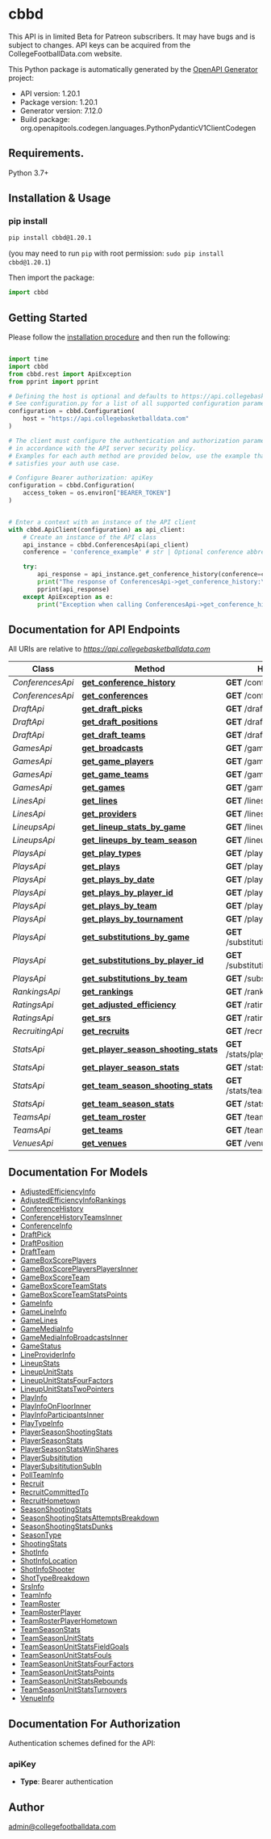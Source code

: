 # cbbd
This API is in limited Beta for Patreon subscribers. It may have bugs and is subject to changes. API keys can be acquired from the CollegeFootballData.com website.

This Python package is automatically generated by the [OpenAPI Generator](https://openapi-generator.tech) project:

- API version: 1.20.1
- Package version: 1.20.1
- Generator version: 7.12.0
- Build package: org.openapitools.codegen.languages.PythonPydanticV1ClientCodegen

## Requirements.

Python 3.7+

## Installation & Usage
### pip install

```sh
pip install cbbd@1.20.1
```
(you may need to run `pip` with root permission: `sudo pip install cbbd@1.20.1`)

Then import the package:
```python
import cbbd
```

## Getting Started

Please follow the [installation procedure](#installation--usage) and then run the following:

```python

import time
import cbbd
from cbbd.rest import ApiException
from pprint import pprint

# Defining the host is optional and defaults to https://api.collegebasketballdata.com
# See configuration.py for a list of all supported configuration parameters.
configuration = cbbd.Configuration(
    host = "https://api.collegebasketballdata.com"
)

# The client must configure the authentication and authorization parameters
# in accordance with the API server security policy.
# Examples for each auth method are provided below, use the example that
# satisfies your auth use case.

# Configure Bearer authorization: apiKey
configuration = cbbd.Configuration(
    access_token = os.environ["BEARER_TOKEN"]
)


# Enter a context with an instance of the API client
with cbbd.ApiClient(configuration) as api_client:
    # Create an instance of the API class
    api_instance = cbbd.ConferencesApi(api_client)
    conference = 'conference_example' # str | Optional conference abbreviation filter (optional)

    try:
        api_response = api_instance.get_conference_history(conference=conference)
        print("The response of ConferencesApi->get_conference_history:\n")
        pprint(api_response)
    except ApiException as e:
        print("Exception when calling ConferencesApi->get_conference_history: %s\n" % e)

```

## Documentation for API Endpoints

All URIs are relative to *https://api.collegebasketballdata.com*

Class | Method | HTTP request | Description
------------ | ------------- | ------------- | -------------
*ConferencesApi* | [**get_conference_history**](docs/ConferencesApi.md#get_conference_history) | **GET** /conferences/history | 
*ConferencesApi* | [**get_conferences**](docs/ConferencesApi.md#get_conferences) | **GET** /conferences | 
*DraftApi* | [**get_draft_picks**](docs/DraftApi.md#get_draft_picks) | **GET** /draft/picks | 
*DraftApi* | [**get_draft_positions**](docs/DraftApi.md#get_draft_positions) | **GET** /draft/positions | 
*DraftApi* | [**get_draft_teams**](docs/DraftApi.md#get_draft_teams) | **GET** /draft/teams | 
*GamesApi* | [**get_broadcasts**](docs/GamesApi.md#get_broadcasts) | **GET** /games/media | 
*GamesApi* | [**get_game_players**](docs/GamesApi.md#get_game_players) | **GET** /games/players | 
*GamesApi* | [**get_game_teams**](docs/GamesApi.md#get_game_teams) | **GET** /games/teams | 
*GamesApi* | [**get_games**](docs/GamesApi.md#get_games) | **GET** /games | 
*LinesApi* | [**get_lines**](docs/LinesApi.md#get_lines) | **GET** /lines | 
*LinesApi* | [**get_providers**](docs/LinesApi.md#get_providers) | **GET** /lines/providers | 
*LineupsApi* | [**get_lineup_stats_by_game**](docs/LineupsApi.md#get_lineup_stats_by_game) | **GET** /lineups/game/{gameId} | 
*LineupsApi* | [**get_lineups_by_team_season**](docs/LineupsApi.md#get_lineups_by_team_season) | **GET** /lineups/team | 
*PlaysApi* | [**get_play_types**](docs/PlaysApi.md#get_play_types) | **GET** /plays/types | 
*PlaysApi* | [**get_plays**](docs/PlaysApi.md#get_plays) | **GET** /plays/game/{gameId} | 
*PlaysApi* | [**get_plays_by_date**](docs/PlaysApi.md#get_plays_by_date) | **GET** /plays/date | 
*PlaysApi* | [**get_plays_by_player_id**](docs/PlaysApi.md#get_plays_by_player_id) | **GET** /plays/player/{playerId} | 
*PlaysApi* | [**get_plays_by_team**](docs/PlaysApi.md#get_plays_by_team) | **GET** /plays/team | 
*PlaysApi* | [**get_plays_by_tournament**](docs/PlaysApi.md#get_plays_by_tournament) | **GET** /plays/tournament | 
*PlaysApi* | [**get_substitutions_by_game**](docs/PlaysApi.md#get_substitutions_by_game) | **GET** /substitutions/game/{gameId} | 
*PlaysApi* | [**get_substitutions_by_player_id**](docs/PlaysApi.md#get_substitutions_by_player_id) | **GET** /substitutions/player/{playerId} | 
*PlaysApi* | [**get_substitutions_by_team**](docs/PlaysApi.md#get_substitutions_by_team) | **GET** /substitutions/team | 
*RankingsApi* | [**get_rankings**](docs/RankingsApi.md#get_rankings) | **GET** /rankings | 
*RatingsApi* | [**get_adjusted_efficiency**](docs/RatingsApi.md#get_adjusted_efficiency) | **GET** /ratings/adjusted | 
*RatingsApi* | [**get_srs**](docs/RatingsApi.md#get_srs) | **GET** /ratings/srs | 
*RecruitingApi* | [**get_recruits**](docs/RecruitingApi.md#get_recruits) | **GET** /recruiting/players | 
*StatsApi* | [**get_player_season_shooting_stats**](docs/StatsApi.md#get_player_season_shooting_stats) | **GET** /stats/player/shooting/season | 
*StatsApi* | [**get_player_season_stats**](docs/StatsApi.md#get_player_season_stats) | **GET** /stats/player/season | 
*StatsApi* | [**get_team_season_shooting_stats**](docs/StatsApi.md#get_team_season_shooting_stats) | **GET** /stats/team/shooting/season | 
*StatsApi* | [**get_team_season_stats**](docs/StatsApi.md#get_team_season_stats) | **GET** /stats/team/season | 
*TeamsApi* | [**get_team_roster**](docs/TeamsApi.md#get_team_roster) | **GET** /teams/roster | 
*TeamsApi* | [**get_teams**](docs/TeamsApi.md#get_teams) | **GET** /teams | 
*VenuesApi* | [**get_venues**](docs/VenuesApi.md#get_venues) | **GET** /venues | 


## Documentation For Models

 - [AdjustedEfficiencyInfo](docs/AdjustedEfficiencyInfo.md)
 - [AdjustedEfficiencyInfoRankings](docs/AdjustedEfficiencyInfoRankings.md)
 - [ConferenceHistory](docs/ConferenceHistory.md)
 - [ConferenceHistoryTeamsInner](docs/ConferenceHistoryTeamsInner.md)
 - [ConferenceInfo](docs/ConferenceInfo.md)
 - [DraftPick](docs/DraftPick.md)
 - [DraftPosition](docs/DraftPosition.md)
 - [DraftTeam](docs/DraftTeam.md)
 - [GameBoxScorePlayers](docs/GameBoxScorePlayers.md)
 - [GameBoxScorePlayersPlayersInner](docs/GameBoxScorePlayersPlayersInner.md)
 - [GameBoxScoreTeam](docs/GameBoxScoreTeam.md)
 - [GameBoxScoreTeamStats](docs/GameBoxScoreTeamStats.md)
 - [GameBoxScoreTeamStatsPoints](docs/GameBoxScoreTeamStatsPoints.md)
 - [GameInfo](docs/GameInfo.md)
 - [GameLineInfo](docs/GameLineInfo.md)
 - [GameLines](docs/GameLines.md)
 - [GameMediaInfo](docs/GameMediaInfo.md)
 - [GameMediaInfoBroadcastsInner](docs/GameMediaInfoBroadcastsInner.md)
 - [GameStatus](docs/GameStatus.md)
 - [LineProviderInfo](docs/LineProviderInfo.md)
 - [LineupStats](docs/LineupStats.md)
 - [LineupUnitStats](docs/LineupUnitStats.md)
 - [LineupUnitStatsFourFactors](docs/LineupUnitStatsFourFactors.md)
 - [LineupUnitStatsTwoPointers](docs/LineupUnitStatsTwoPointers.md)
 - [PlayInfo](docs/PlayInfo.md)
 - [PlayInfoOnFloorInner](docs/PlayInfoOnFloorInner.md)
 - [PlayInfoParticipantsInner](docs/PlayInfoParticipantsInner.md)
 - [PlayTypeInfo](docs/PlayTypeInfo.md)
 - [PlayerSeasonShootingStats](docs/PlayerSeasonShootingStats.md)
 - [PlayerSeasonStats](docs/PlayerSeasonStats.md)
 - [PlayerSeasonStatsWinShares](docs/PlayerSeasonStatsWinShares.md)
 - [PlayerSubsititution](docs/PlayerSubsititution.md)
 - [PlayerSubsititutionSubIn](docs/PlayerSubsititutionSubIn.md)
 - [PollTeamInfo](docs/PollTeamInfo.md)
 - [Recruit](docs/Recruit.md)
 - [RecruitCommittedTo](docs/RecruitCommittedTo.md)
 - [RecruitHometown](docs/RecruitHometown.md)
 - [SeasonShootingStats](docs/SeasonShootingStats.md)
 - [SeasonShootingStatsAttemptsBreakdown](docs/SeasonShootingStatsAttemptsBreakdown.md)
 - [SeasonShootingStatsDunks](docs/SeasonShootingStatsDunks.md)
 - [SeasonType](docs/SeasonType.md)
 - [ShootingStats](docs/ShootingStats.md)
 - [ShotInfo](docs/ShotInfo.md)
 - [ShotInfoLocation](docs/ShotInfoLocation.md)
 - [ShotInfoShooter](docs/ShotInfoShooter.md)
 - [ShotTypeBreakdown](docs/ShotTypeBreakdown.md)
 - [SrsInfo](docs/SrsInfo.md)
 - [TeamInfo](docs/TeamInfo.md)
 - [TeamRoster](docs/TeamRoster.md)
 - [TeamRosterPlayer](docs/TeamRosterPlayer.md)
 - [TeamRosterPlayerHometown](docs/TeamRosterPlayerHometown.md)
 - [TeamSeasonStats](docs/TeamSeasonStats.md)
 - [TeamSeasonUnitStats](docs/TeamSeasonUnitStats.md)
 - [TeamSeasonUnitStatsFieldGoals](docs/TeamSeasonUnitStatsFieldGoals.md)
 - [TeamSeasonUnitStatsFouls](docs/TeamSeasonUnitStatsFouls.md)
 - [TeamSeasonUnitStatsFourFactors](docs/TeamSeasonUnitStatsFourFactors.md)
 - [TeamSeasonUnitStatsPoints](docs/TeamSeasonUnitStatsPoints.md)
 - [TeamSeasonUnitStatsRebounds](docs/TeamSeasonUnitStatsRebounds.md)
 - [TeamSeasonUnitStatsTurnovers](docs/TeamSeasonUnitStatsTurnovers.md)
 - [VenueInfo](docs/VenueInfo.md)


<a id="documentation-for-authorization"></a>
## Documentation For Authorization


Authentication schemes defined for the API:
<a id="apiKey"></a>
### apiKey

- **Type**: Bearer authentication


## Author

admin@collegefootballdata.com


